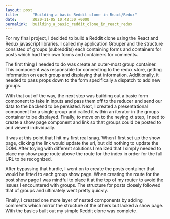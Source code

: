 ```yaml
---
layout: post
title:      "Building a basic Reddit clone in React/Redux"
date:       2020-11-05 10:42:30 +0000
permalink:  building_a_basic_reddit_clone_in_react_redux
---
```



For my final project, I decided to build a Reddit clone using the React and Redux javascript libraries. I called my application Grouper and the structure consisted of groups (subreddits) each containing forms and containers for posts which had their own forms and containers for comments.

The first thing I needed to do was create an outer-most group container.  This component was responsible for connecting to the redux store, getting information on each group and displaying that information. Additionally, it needed to pass props down to the form specifically a dispatch to add new groups. 

With that out of the way, the next step was building out a basic form component to take in inputs and pass them off to the reducer and send our data to the backend to be persisted. Next, I created a presentational component for a single group and called it within an iterator in the groups container to be displayed. Finally, to move on to the neying xt step, I need to create a show page component and link so that groups could be posted to and viewed individually. 

It was at this point that I hit my first real snag. When I first set up the show page, clicking the link would update the url, but did nothing to update the DOM. After toying with different solutions I realized that I simply needed to place my show page route above the route for the index in order for the full URL to be recognized.

After bypassing that hurdle, I went on to create the posts container that would be fitted to each group show page. When creating the route for the post show page I was mindful to place it at the top of my router to avoid the issues I encountered with groups. The structure for posts closely followed that of groups and ultimately went pretty quickly.

Finally, I created one more layer of nested components by adding comments which mirror the structure of the others but lacked a show page.  With the basics built out my simple Reddit clone was complete.
